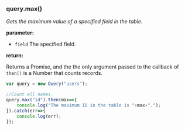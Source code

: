 ### query.max()

*Gets the maximum value of a specified field in the table.*

**parameter:**

- `field` The specified field.

**return:**

Returns a Promise, and the the only argument passed to the callback of 
`then()` is a Number that counts records.

```javascript
var query = new Query("users");

//Count all names.
query.max("id").then(max=>{
    console.log("The maximum ID in the table is "+max+".");
}).catch(err=>{
    console.log(err);
});
```